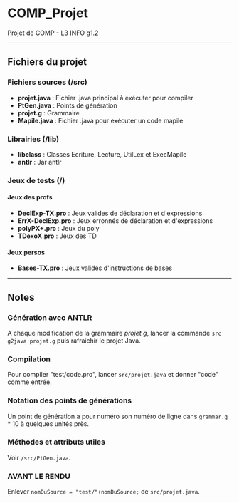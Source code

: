 # COMP_Projet
Projet de COMP - L3 INFO g1.2

---

## Fichiers du projet

### Fichiers sources (/src)
* **projet.java** : Fichier .java principal à exécuter pour compiler
* **PtGen.java** : Points de génération
* **projet.g** : Grammaire
* **Mapile.java** : Fichier .java pour exécuter un code mapile

### Librairies (/lib)
* **libclass** : Classes Ecriture, Lecture, UtilLex et ExecMapile
* **antlr** : Jar antlr

### Jeux de tests (/)
#### Jeux des profs
* **DeclExp-TX.pro** : Jeux valides de déclaration et d'expressions
* **ErrX-DeclExp.pro** : Jeux erronnés de déclaration et d'expressions
* **polyPX+.pro** : Jeux du poly
* **TDexoX.pro** : Jeux des TD
#### Jeux persos
* **Bases-TX.pro** : Jeux valides d'instructions de bases

---

## Notes

### Génération avec ANTLR
A chaque modification de la grammaire *projet.g*, lancer la commande `src g2java projet.g` puis rafraichir le projet Java.

### Compilation
Pour compiler "test/code.pro", lancer `src/projet.java` et donner "code" comme entrée.

### Notation des points de générations
Un point de génération a pour numéro son numéro de ligne dans `grammar.g` * 10 à quelques unités près.

### Méthodes et attributs utiles
Voir `/src/PtGen.java`.

### AVANT LE RENDU
Enlever `nomDuSource = "test/"+nomDuSource;` de `src/projet.java`.